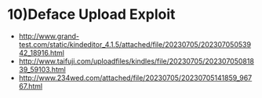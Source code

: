 # 10)Deface Upload Exploit

- http://www.grand-test.com/static/kindeditor_4.1.5/attached/file/20230705/20230705053942_18916.html
- http://www.taifuji.com/uploadfiles/kindles/file/20230705/20230705081839_59103.html
- http://www.234wed.com/attached/file/20230705/20230705141859_96767.html
